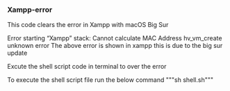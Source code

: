 ### Xampp-error
This code clears the error in Xampp with macOS Big Sur

Error starting “Xampp” stack: Cannot calculate MAC Address hv_vm_create unknown error
The above error is shown in xampp this is due to the big sur update

Excute the shell script code in terminal to over the error

To execute the shell script file run the below command
"""sh shell.sh"""
